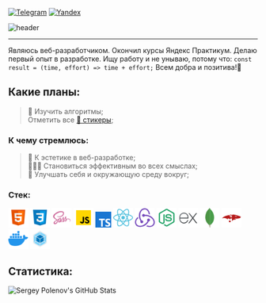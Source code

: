 [![Telegram](https://img.shields.io/badge/Telegram-blue?style=flat-square&logo=telegram)](https://t.me/Sengeer) [![Yandex](https://img.shields.io/badge/sergey.polenov%40ya.ru-FFD111?style=flat-square)](mailto:sergey.polenov@ya.ru) 

![header](https://capsule-render.vercel.app/api?type=venom&color=0:FF318C,100:8A5CF5&fontColor=30363D&text=Hello%20World&height=150&fontSize=60&desc=I%27m%20Sergey&descAlignY=75&descAlign=60)

---

Являюсь веб-разработчиком. Окончил курсы Яндекс Практикум. Делаю первый опыт в разработке. Ищу работу и не унываю, потому что: `const result = (time, effort) => time + effort;` Всем добра и позитива!💎

## Какие планы:
> 🔄 Изучить алгоритмы;\
> Отметить все [🎫 стикеры](https://miro.com/app/board/uXjVNHxhl30=/?share_link_id=162594989692);

### К чему стремлюсь:

> 🗿 К эстетике в веб-разработке;\
> 🦸🏻‍♂ Становиться эффективным во всех смыслах;\
> 🦾 Улучшать себя и окружающую среду вокруг;

### Стек:
[<img alt="Иконка HTML" width="40" height="40" src="/assets/icons/icon-html.png" />](https://developer.mozilla.org/ru/docs/Web/HTML "Документация HTML") [<img alt="Иконка CSS" width="40" height="40" src="/assets/icons/icon-css.png" />](https://developer.mozilla.org/ru/docs/Web/CSS "Документация CSS") [<img alt="Иконка SASS" width="40" height="40" src="/assets/icons/icon-sass.png" />](https://sass-lang.com/ "Документация SASS") [<img alt="Иконка JavaScript" width="40" height="40" src="/assets/icons/icon-javascript.png" />](https://learn.javascript.ru/ "Учебник JavaScript") [<img alt="Иконка TypeScript" width="32" height="32" src="/assets/icons/icon-typescript.png" />](https://scriptdev.ru/guide/ "Справочник TypeScript") [<img alt="Иконка React.js" width="40" height="40" src="/assets/icons/icon-react.png" />](https://ru.legacy.reactjs.org/docs/getting-started.html "Документация React.js") [<img alt="Иконка Redux Toolkit" width="40" height="40" src="/assets/icons/icon-redux.png" />](https://redux-toolkit.js.org/ "Документация Redux Toolkit") [<img alt="Иконка Node.js" width="40" height="40" src="/assets/icons/icon-nodejs.png" />](https://nodejs.org/api/all.html "Документация Node.js") [<img alt="Иконка Express" width="40" height="40" src="/assets/icons/icon-express.png" />](https://expressjs.com/ru/api.html#express "Документация Express") [<img alt="Иконка MongoDB" width="40" height="40" src="/assets/icons/icon-mongodb.png" />](https://www.mongodb.com/ "MongoDB") [<img alt="Иконка Mongoose" width="40" height="40" src="/assets/icons/icon-mongoose.png" />](https://mongoosejs.com/docs/guide.html "Документация Mongoose") [<img alt="Иконка Docker" width="40" height="40" src="/assets/icons/icon-docker.png" />](https://docs.docker.com/ "Документация Docker") [<img alt="Иконка Webpack" width="40" height="40" src="/assets/icons/icon-webpack.png" />](https://webpack.js.org/concepts/ "Документация Webpack")

## Статистика:

![Sergey Polenov's GitHub Stats](https://github-readme-stats.vercel.app/api?username=sengeer&show_icons=true&hide=contribs,prs&theme=jolly)
